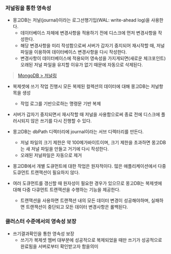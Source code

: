 
### 저널링을 통한 영속성
- 몽고DB는 저널(journal)이라는 로그선행기입(WAL: write-ahead log)을 사용한다.
  - 데이터베이스 자체에 변경사항을 적용하기 전에 디스크에 먼저 변경사항을 작성한다.
  - 해당 변경사항을 미리 작성함으로써 서버가 갑자기 중지되어 재시작할 때, 저널 파일을 이용하여 데이터베이스 변경사항을 다시 작성한다.
  - 변경사항이 데이터베이스에 적용되어 영속성을 가지게되면(새로운 체크포인트) 오래된 저널 파일을 유지할 이유가 없기 때문에 자동으로 삭제된다.

> [MongoDB > 저널링](https://www.mongodb.com/ko-kr/docs/manual/core/journaling/)




- 복제셋에 쓰기 작업 진행시 모든 복제된 컬렉션의 데이터에 대해 몽고DB는 저널항목을 생성
  - 작업 로그를 기반으로하는 명령문 기반 복제
- 서버가 갑자기 중지되면서 재시작할 때 저널을 사용함으로써 종료 전에 디스크에 플러시되지 않은 쓰기를 다시 진행할 수 있다.
- 몽고DB는 dbPath 디렉터리에 journal이라는 서브 디렉터리를 만든다.
  - 저널 파일의 크기 제한은 약 100메가바이트이며, 크기 제한을 초과하면 몽고DB는 새 저널 파일을 만들고 거기에 다시 작성한다.
  - 오래된 저널파일은 자동으로 제거

- 몽고DB에서 개별 도큐먼트에 대한 작업은 원자적이다. 많은 애플리케이션에서 다중 도큐먼트 트랜잭션이 필요하지 않다.
- 여러 도큐먼트를 갱신할 때 원자성이 필요한 경우가 있으므로 몽고DB는 복제셋에 대해 다중 다큐먼트 트랜잭션을 수행하는 기능을 제공한다.
  - 트랜잭션을 사용하면 트랜잭션 내의 모든 데이터 변경이 성공해야하며, 실패하면 트랜잭션이 중단되고 모든 데이터 변경사항은 롤백된다.

### 클러스터 수준에서의 영속성 보장

- 쓰기결과확인을 통한 영속성 보장
  - 쓰기가 복제셋 멤버 대부분에 성공적으로 복제되었을 때만 쓰기가 성공적으로 완료됨을 서버로부터 확인받고자 함을의미